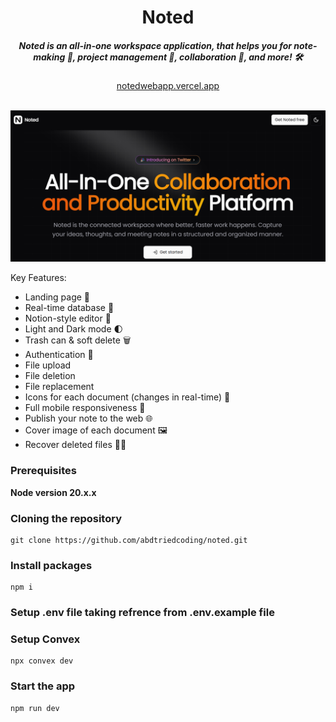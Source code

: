 <div align="center">
    <h1 align="center">Noted</h1>
    <h5>Noted is an all-in-one workspace application, that helps you for note-making 📝, project management 📅, collaboration 👥, and more! 🛠️</h5>
</div>

<div align="center">
  <a href="https://notedwebapp.vercel.app">notedwebapp.vercel.app</a>
</div>
<br/>

![Thumbnail](/public/thumbnail.png)

Key Features:

- Landing page 🛬
- Real-time database 🔗
- Notion-style editor 📝
- Light and Dark mode 🌓
- Trash can & soft delete 🗑️
- Authentication 🔐
- File upload
- File deletion
- File replacement
- Icons for each document (changes in real-time) 🌠
- Full mobile responsiveness 📱
- Publish your note to the web 🌐
- Cover image of each document 🖼️
- Recover deleted files 🔄📄

### Prerequisites

**Node version 20.x.x**

### Cloning the repository

```shell
git clone https://github.com/abdtriedcoding/noted.git
```

### Install packages

```shell
npm i
```

### Setup .env file taking refrence from .env.example file

### Setup Convex

```shell
npx convex dev

```

### Start the app

```shell
npm run dev
```
